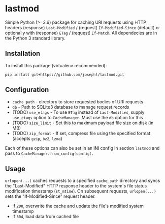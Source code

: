 # lastmod

Simple Python (>=3.6) package for caching URI requests using HTTP headers (response) `Last-Modified` / (request) `If-Modified-Since` (default) or optionally with (response) `ETag` / (request) `If-Match`. All dependecies are in the Python 3 standard library.

## Installation

To install this package (virtualenv recommended):
```
pip install git+https://github.com/josephl/lastmod.git
```

## Configuration

* `cache_path` - directory to store requested bodies of URI requests
* `db` - Path to SQLite3 database to manage request records
* (TODO) `use_etags` - To use `ETag` instead of `Last-Modified`, supply `use_etags` option to `CacheManager`. Must use the `db` option for this
* (TODO) `size_limit` - Set this to maximum payload file size on disk (in MB)
* (TODO) `zip_format` - If set, compress file using the specified format (accepts `gzip`, `bz2`, `lzma`)

Each of these options can also be set in an INI config in section `lastmod` and pass to `CacheManager.from_config(config)`.

## Usage

`urlopen(...)` caches requests to a specified `cache_path` directory and syncs the "Last-Modified" HTTP response header to the system's file status modification timestamp (`st_mtime`).
On subsequent requests, `urlopen(...)` sets the "If-Modified-Since" request header.
* If `200`, overwrite the cache and update the file's modified system timestamp
* If `304`, load data from cached file
